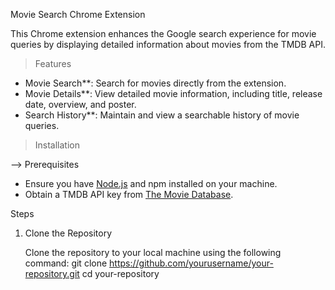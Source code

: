 Movie Search Chrome Extension

This Chrome extension enhances the Google search experience for movie queries by displaying detailed information about movies from the TMDB API.

> Features

- Movie Search**: Search for movies directly from the extension.
- Movie Details**: View detailed movie information, including title, release date, overview, and poster.
- Search History**: Maintain and view a searchable history of movie queries.

> Installation

--> Prerequisites

- Ensure you have [Node.js](https://nodejs.org/) and npm installed on your machine.
- Obtain a TMDB API key from [The Movie Database](https://www.themoviedb.org/documentation/api).

Steps

1. Clone the Repository

   Clone the repository to your local machine using the following command:
     git clone https://github.com/yourusername/your-repository.git
     cd your-repository

